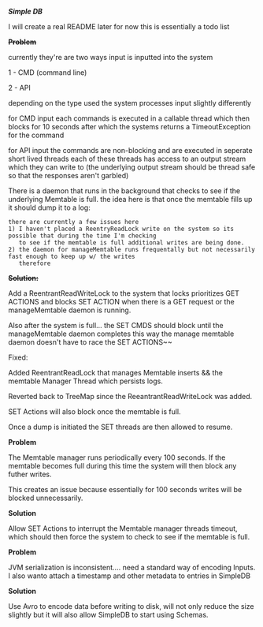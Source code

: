 ***Simple DB***

I will create a real README later for now this is essentially a todo list

~~**Problem**~~

currently they're are two ways input is inputted into the system

1 - CMD (command line)

2 - API

depending on the type used the system processes input slightly differently

for CMD input each commands is executed in a callable thread which then blocks for 10 seconds
after which the systems returns a TimeoutException for the command

for API input the commands are non-blocking and are executed in seperate short lived threads
each of these threads has access to an output stream which they can write to 
(the underlying output stream should be thread safe so that the responses aren't garbled)

There is a daemon that runs in the background that checks to see if the underlying Memtable is full.
the idea here is that once the memtable fills up it should dump it to a log:

    there are currently a few issues here
    1) I haven't placed a ReentryReadLock write on the system so its possible that during the time I'm checking
       to see if the memtable is full additional writes are being done.
    2) the daemon for manageMemtable runs frequentally but not necessarily fast enough to keep up w/ the writes
       therefore
       
~~**Solution:**~~

Add a ReentrantReadWriteLock to the system that locks prioritizes GET ACTIONS
and blocks SET ACTION when there is a GET request or the manageMemtable daemon is
running.

Also after the system is full... the SET CMDS should block until the manageMemtable daemon completes
this way the manage memtable daemon doesn't have to race the SET ACTIONS~~


Fixed:

Added ReentrantReadLock that manages Memtable inserts && the memtable Manager Thread
which persists logs.  

Reverted back to TreeMap since the ReeantrantReadWriteLock was added.

SET Actions will also block once the memtable is full.

Once a dump is initiated the SET threads are then allowed to resume.

**Problem**

The Memtable manager runs periodically every 100 seconds.  If the memtable
becomes full during this time the system will then block any futher writes.

This creates an issue because essentially for 100 seconds writes will be blocked unnecessarily.

**Solution**

Allow SET Actions to interrupt the Memtable manager threads timeout, which should then force the system to check to see
if the memtable is full.

**Problem**

JVM serialization is inconsistent.... need a standard way of encoding Inputs.
I also wanto attach a timestamp and other metadata to entries in SimpleDB

**Solution**

Use Avro to encode data before writing to disk, will not only reduce the size slightly but
it will also allow SimpleDB to start using Schemas.

